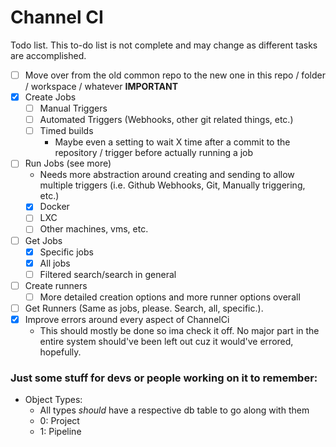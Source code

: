 # Channel CI

Todo list. This to-do list is not complete and may change as different tasks are accomplished.

- [ ] Move over from the old common repo to the new one in this repo / folder / workspace / whatever **IMPORTANT**
- [x] Create Jobs
    - [ ] Manual Triggers
    - [ ] Automated Triggers (Webhooks, other git related things, etc.)
    - [ ] Timed builds
        - Maybe even a setting to wait X time after a commit to the repository / trigger before actually running a job
- [ ] Run Jobs (see more)
    - Needs more abstraction around creating and sending to allow multiple triggers (i.e. Github Webhooks, Git, Manually triggering, etc.)
    - [x] Docker
    - [ ] LXC
    - [ ] Other machines, vms, etc.
- [ ] Get Jobs
    - [x] Specific jobs
    - [x] All jobs
    - [ ] Filtered search/search in general
- [ ] Create runners
    - [ ] More detailed creation options and more runner options overall
- [ ] Get Runners (Same as jobs, please. Search, all, specific.).
- [x] Improve errors around every aspect of ChannelCi
    - This should mostly be done so ima check it off. No major part in the entire system should've been left out cuz it would've errored, hopefully.

### Just some stuff for devs or people working on it to remember:
- Object Types:
    - All types *should* have a respective db table to go along with them
    - 0: Project
    - 1: Pipeline
